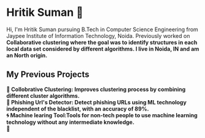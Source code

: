 # Hritik Suman 👋
Hi, I'm Hritik Suman pursuing B.Tech in Computer Science Engineering from Jaypee Institute of Information Technology, Noida. Previously worked on <b>Collaborative clustering<b> where the goal was to identify structures in each local data set considered by different algorithms. I live in Noida, IN and am an North origin.

## My Previous Projects
🌟 Collobrative Clustering: Improves clustering process by combining different cluster algorithms.<br>
🍏 Phishing Url's Detector: Detect phishing URLs using ML technology independent of the blacklist, with an accuracy of 89%.<br>
:cyclone: Machine learing Tool:Tools for non-tech people to use machine learning technology without any intermediate knowledge.<br>
🚀 


<!--
**Hritiksum/Hritiksum** is a ✨ _special_ ✨ repository because its `README.md` (this file) appears on your GitHub profile.

Here are some ideas to get you started:

- 🔭 I’m currently working on ...
- 🌱 I’m currently learning ...
- 👯 I’m looking to collaborate on ...
- 🤔 I’m looking for help with ...
- 💬 Ask me about ...
- 📫 How to reach me: ...
- 😄 Pronouns: ...
- ⚡ Fun fact: ...
-->
